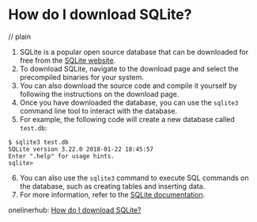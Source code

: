 # How do I download SQLite?
// plain

1. SQLite is a popular open source database that can be downloaded for free from the [SQLite website](https://www.sqlite.org/download.html).
2. To download SQLite, navigate to the download page and select the precompiled binaries for your system.
3. You can also download the source code and compile it yourself by following the instructions on the download page.
4. Once you have downloaded the database, you can use the `sqlite3` command line tool to interact with the database.
5. For example, the following code will create a new database called `test.db`:

```
$ sqlite3 test.db
SQLite version 3.22.0 2018-01-22 18:45:57
Enter ".help" for usage hints.
sqlite>
```

6. You can also use the `sqlite3` command to execute SQL commands on the database, such as creating tables and inserting data.
7. For more information, refer to the [SQLite documentation](https://www.sqlite.org/docs.html).

onelinerhub: [How do I download SQLite?](https://onelinerhub.com/sqlite/how-do-i-download-sqlite)